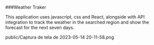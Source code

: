 ###Weather Traker

This application uses javascript, css and React, alongside with API integration
to track the weather in the searched region and show the forecast for the next seven days.

public/Captura de tela de 2023-05-14 20-11-58.png